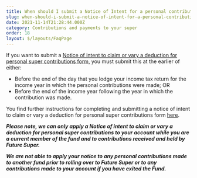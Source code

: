 ```yaml
---
title: When should I submit a Notice of Intent for a personal contribution?
slug: when-should-i-submit-a-notice-of-intent-for-a-personal-contribution
date: 2021-11-14T21:28:44.000Z
category: Contributions and payments to your super
order: 18
layout: $/layouts/FaqPage
---
```

If you want to submit a [Notice of intent to claim or vary a deduction for personal super contributions form](http://www.ato.gov.au/uploadedFiles/Content/SPR/downloads/n71121-11-2014_js33406_w.pdf), you must submit this at the earlier of either: 

* Before the end of the day that you lodge your income tax return for the income year in which the personal contributions were made; OR
* Before the end of the income year following the year in which the contribution was made.

You find further instructions for completing and submitting a notice of intent to claim or vary a deduction for personal super contributions form [here](https://www.ato.gov.au/Individuals/Super/In-detail/Growing-your-super/Claiming-deductions-for-personal-super-contributions/?page=2#When_to_give_your_notice_of_intent).

***Please note, we can only apply a Notice of intent to claim or vary a deduction for personal super contributions to your account while you are a current member of the fund and to contributions received and held by Future Super.***

***We are not able to apply your notice to any personal contributions made to another fund prior to rolling over to Future Super or to any contributions made to your account if you have exited the Fund.***